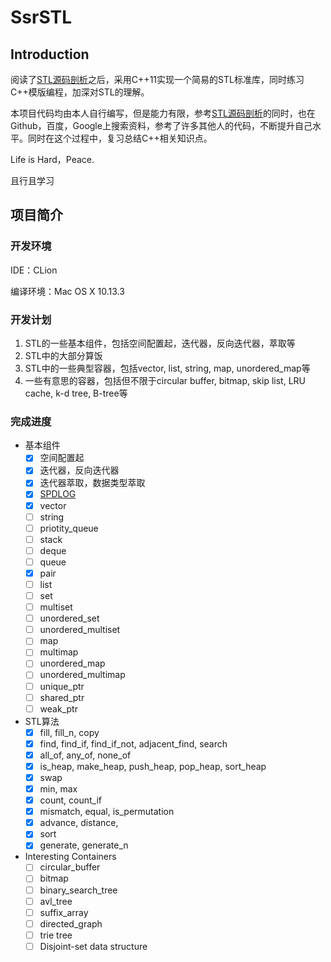 # SsrSTL
## Introduction
阅读了[STL源码剖析](https://baike.baidu.com/item/STL%E6%BA%90%E7%A0%81%E5%89%96%E6%9E%90/3080024?fr=aladdin)之后，采用C++11实现一个简易的STL标准库，同时练习C++模版编程，加深对STL的理解。

本项目代码均由本人自行编写，但是能力有限，参考[STL源码剖析](https://baike.baidu.com/item/STL%E6%BA%90%E7%A0%81%E5%89%96%E6%9E%90/3080024?fr=aladdin)的同时，也在Github，百度，Google上搜索资料，参考了许多其他人的代码，不断提升自己水平。同时在这个过程中，复习总结C++相关知识点。

Life is Hard，Peace.

且行且学习

## 项目简介
### 开发环境
IDE：CLion

编译环境：Mac OS X 10.13.3

### 开发计划
1. STL的一些基本组件，包括空间配置起，迭代器，反向迭代器，萃取等
2. STL中的大部分算饭
3. STL中的一些典型容器，包括vector, list, string, map, unordered_map等
4. 一些有意思的容器，包括但不限于circular buffer, bitmap, skip list, LRU cache, k-d tree, B-tree等

### 完成进度

* 基本组件
    - [x] 空间配置起
    - [x] 迭代器，反向迭代器
    - [x] 迭代器萃取，数据类型萃取 
    - [x] [SPDLOG](https://github.com/gabime/spdlog)
    - [x] vector
    - [ ] string
    - [ ] priotity_queue
    - [ ] stack
    - [ ] deque
    - [ ] queue
    - [x] pair
    - [ ] list
    - [ ] set
    - [ ] multiset
    - [ ] unordered_set
    - [ ] unordered_multiset
    - [ ] map
    - [ ] multimap
    - [ ] unordered_map
    - [ ] unordered_multimap
    - [ ] unique_ptr
    - [ ] shared_ptr
    - [ ] weak_ptr
* STL算法
    - [x] fill, fill_n, copy
    - [x] find, find_if, find_if_not, adjacent_find, search
    - [x] all_of, any_of, none_of
    - [x] is_heap, make_heap, push_heap, pop_heap, sort_heap
    - [x] swap
    - [x] min, max
    - [x] count, count_if
    - [x] mismatch, equal, is_permutation
    - [x] advance, distance, 
    - [x] sort
    - [x] generate, generate_n
* Interesting Containers
    - [ ] circular_buffer
    - [ ] bitmap
    - [ ] binary_search_tree
    - [ ] avl_tree
    - [ ] suffix_array
    - [ ] directed_graph
    - [ ] trie tree
    - [ ] Disjoint-set data structure